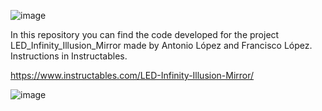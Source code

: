![image](https://github.com/user-attachments/assets/ee6194fc-0dd6-415d-a9fd-2f8c807a6a52)

In this repository you can find the code developed for the project LED_Infinity_Illusion_Mirror
 made by Antonio López and Francisco López. Instructions in Instructables.

 https://www.instructables.com/LED-Infinity-Illusion-Mirror/

 ![image](https://github.com/user-attachments/assets/3cf5ebd6-1ad1-4244-b6ae-daea148afbbf)

